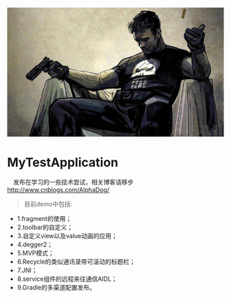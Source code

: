 ![img](https://github.com/DarkPointK/MyTestApplication/blob/master/img/IMG_0101.JPG "img")<br/>
# MyTestApplication
&ensp;&ensp;发布在学习的一些技术尝试，相关博客请移步 http://www.cnblogs.com/AlphaDog/<br/>
> 目前demo中包括:<br/>
* 1.fragment的使用；
* 2.toolbar的自定义；
* 3.自定义view以及value动画的应用；
* 4.degger2；
* 5.MVP模式；
* 6.Recycle的类似通讯录带可滚动的标题栏；
* 7.JNI；
* 8.service组件的远程来往通信AIDL；
* 9.Gradle的多渠道配置发布。
